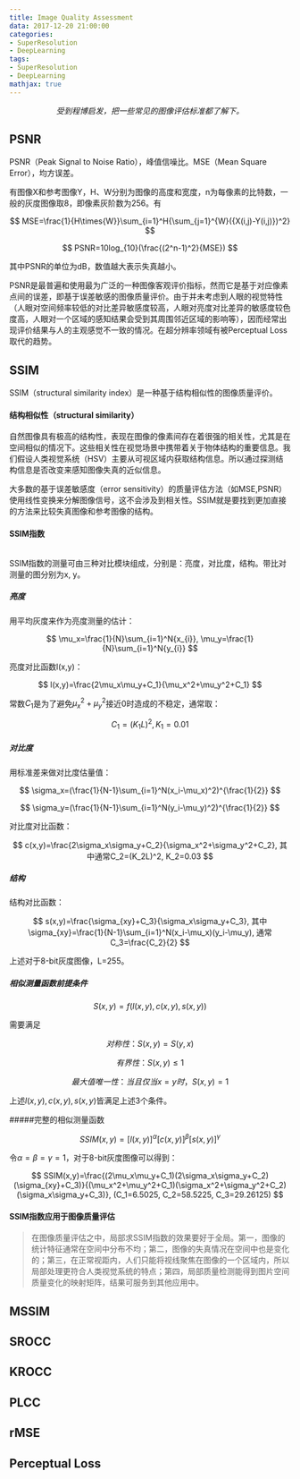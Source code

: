 ```yaml
---
title: Image Quality Assessment
data: 2017-12-20 21:00:00
categories:
- SuperResolution
- DeepLearning
tags:
- SuperResolution
- DeepLearning
mathjax: true
---
```


<center><i>受到程博启发，把一些常见的图像评估标准都了解下。</i></center>

<!-- more -->

## PSNR

PSNR（Peak Signal to Noise Ratio），峰值信噪比。MSE（Mean Square Error），均方误差。

有图像X和参考图像Y，H、W分别为图像的高度和宽度，n为每像素的比特数，一般的灰度图像取8，即像素灰阶数为256。有

$$
MSE=\frac{1}{H\times{W}}\sum_{i=1}^H{\sum_{j=1}^{W}({X(i,j)-Y(i,j)})^2}
$$

$$
PSNR=10log_{10}(\frac{(2^n-1)^2}{MSE})
$$

其中PSNR的单位为dB，数值越大表示失真越小。

PSNR是最普遍和使用最为广泛的一种图像客观评价指标，然而它是基于对应像素点间的误差，即基于误差敏感的图像质量评价。由于并未考虑到人眼的视觉特性（人眼对空间频率较低的对比差异敏感度较高，人眼对亮度对比差异的敏感度较色度高，人眼对一个区域的感知结果会受到其周围邻近区域的影响等），因而经常出现评价结果与人的主观感觉不一致的情况。在超分辨率领域有被Perceptual Loss取代的趋势。

## SSIM

SSIM（structural similarity index）是一种基于结构相似性的图像质量评价。

#### 结构相似性（structural similarity）

自然图像具有极高的结构性，表现在图像的像素间存在着很强的相关性，尤其是在空间相似的情况下。这些相关性在视觉场景中携带着关于物体结构的重要信息。我们假设人类视觉系统（HSV）主要从可视区域内获取结构信息。所以通过探测结构信息是否改变来感知图像失真的近似信息。

大多数的基于误差敏感度（error sensitivity）的质量评估方法（如MSE,PSNR）使用线性变换来分解图像信号，这不会涉及到相关性。SSIM就是要找到更加直接的方法来比较失真图像和参考图像的结构。

#### SSIM指数

![]()

SSIM指数的测量可由三种对比模块组成，分别是：亮度，对比度，结构。带比对测量的图分别为x, y。

##### 亮度

用平均灰度来作为亮度测量的估计：

$$
\mu_x=\frac{1}{N}\sum_{i=1}^N{x_{i}}, \mu_y=\frac{1}{N}\sum_{i=1}^N{y_{i}}
$$

亮度对比函数l(x,y)：

$$
l(x,y)=\frac{2\mu_x\mu_y+C_1}{\mu_x^2+\mu_y^2+C_1}
$$

常数$C_1$是为了避免$\mu_x^2+\mu_y^2$接近0时造成的不稳定，通常取：

$$
C_1=(K_1L)^2, K_1=0.01
$$

##### 对比度

用标准差来做对比度估量值：

$$
\sigma_x=(\frac{1}{N-1}\sum_{i=1}^N(x_i-\mu_x)^2)^{\frac{1}{2}}
$$

$$
\sigma_y=(\frac{1}{N-1}\sum_{i=1}^N(y_i-\mu_y)^2)^{\frac{1}{2}}
$$

对比度对比函数：

$$
c(x,y)=\frac{2\sigma_x\sigma_y+C_2}{\sigma_x^2+\sigma_y^2+C_2}, 其中通常C_2=(K_2L)^2, K_2=0.03
$$

##### 结构

结构对比函数：

$$
s(x,y)=\frac{\sigma_{xy}+C_3}{\sigma_x\sigma_y+C_3}, 其中\sigma_{xy}=\frac{1}{N-1}\sum_{i=1}^N(x_i-\mu_x)(y_i-\mu_y), 通常C_3=\frac{C_2}{2}
$$

上述对于8-bit灰度图像，L=255。

##### 相似测量函数前提条件

$$
S(x,y)=f(l(x,y),c(x,y),s(x,y))
$$

需要满足

$$
对称性：S(x,y)=S(y,x)
$$

$$
有界性：S(x,y)\le1
$$

$$
最大值唯一性：当且仅当x=y时，S(x,y)=1
$$

上述$l(x,y), c(x,y), s(x,y)$皆满足上述3个条件。

#####完整的相似测量函数

$$
SSIM(x,y)=[l(x,y)]^\alpha[c(x,y)]^\beta[s(x,y)]^\gamma
$$

令$\alpha=\beta=\gamma=1$，对于8-bit灰度图像可以得到：

$$
SSIM(x,y)=\frac{(2\mu_x\mu_y+C_1)(2\sigma_x\sigma_y+C_2)(\sigma_{xy}+C_3)}{(\mu_x^2+\mu_y^2+C_1)(\sigma_x^2+\sigma_y^2+C_2)(\sigma_x\sigma_y+C_3)}, (C_1=6.5025, C_2=58.5225, C_3=29.26125)
$$

#### SSIM指数应用于图像质量评估

> 在图像质量评估之中，局部求SSIM指数的效果要好于全局。第一，图像的统计特征通常在空间中分布不均；第二，图像的失真情况在空间中也是变化的；第三，在正常视距内，人们只能将视线聚焦在图像的一个区域内，所以局部处理更符合人类视觉系统的特点；第四，局部质量检测能得到图片空间质量变化的映射矩阵，结果可服务到其他应用中。

## MSSIM



## SROCC



## KROCC



## PLCC



## rMSE



## Perceptual Loss

